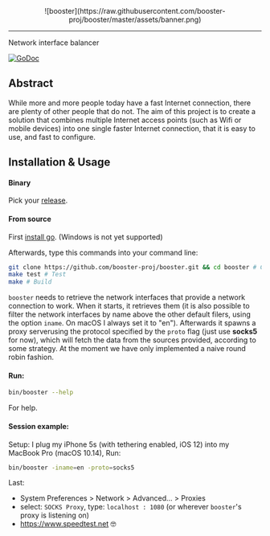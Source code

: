 <center>![booster](https://raw.githubusercontent.com/booster-proj/booster/master/assets/banner.png)</center>

---
Network interface balancer

[![GoDoc](https://godoc.org/github.com/booster-proj/booster?status.svg)](https://godoc.org/github.com/booster-proj/booster)

## Abstract
While more and more people today have a fast Internet connection, there are plenty of other people that do not. The aim of this project is to create a solution that combines multiple Internet access points (such as Wifi or mobile devices) into one single faster Internet connection, that it is easy to use, and fast to configure.

## Installation & Usage
#### Binary
Pick your [release](https://github.com/booster-proj/booster/releases).
#### From source
First [install go](https://golang.org/doc/install).
(Windows is not yet supported)

Afterwards, type this commands into your command line:
``` bash
git clone https://github.com/booster-proj/booster.git && cd booster # Clone
make test # Test
make # Build
```

`booster` needs to retrieve the network interfaces that provide a network connection to work. When it starts, it retrieves them (it is also possible to filter the network interfaces by name above the other default filers, using the option `iname`. On macOS I always set it to "en"). Afterwards it spawns a proxy serverusing the protocol specified by the `proto` flag (just use **socks5** for now), which will fetch the data from the sources provided, according to some strategy. At the moment we have only implemented a naive round robin fashion.

#### Run:
``` bash
bin/booster --help
```
For help.
#### Session example:
Setup:
I plug my iPhone 5s (with tethering enabled, iOS 12) into my MacBook Pro (macOS 10.14),
Run:
``` bash
bin/booster -iname=en -proto=socks5
```
Last:
 - System Preferences > Network > Advanced... > Proxies
 - select: `SOCKS Proxy`, type: `localhost : 1080` (or wherever `booster`'s proxy is listening on)
 - https://www.speedtest.net 🤓

